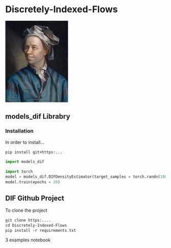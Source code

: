 # Discretely-Indexed-Flows

![Stochastic Normalizing Flows mix invertible neural networks and stochastic sampling layers](./experiments/Figures/euler/euler.jpg "Title")

## models_dif Librabry

### Installation 

In order to install... 

```shell
pip install git+https:... 
```

```python
import models_dif
```

````python
import torch 
model = models_dif.DIFDensityEstimator(target_samples = torch.randn(1000,1), K=5)
model.train(epochs = 20)
````

## DIF Github Project 

To clone the project
```shell
git clone https:....
cd Discretely-Indexed-Flows
pip install -r requirements.txt
```
3 examples notebook